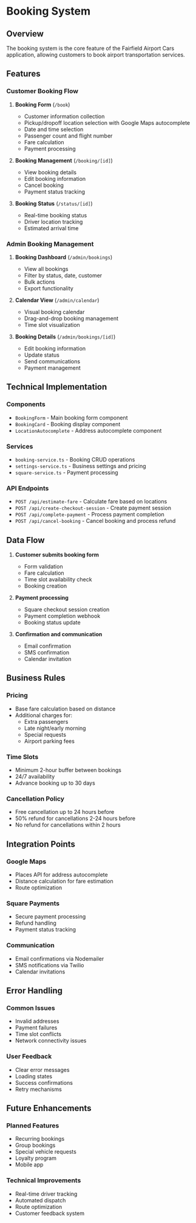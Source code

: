 # Booking System

## Overview
The booking system is the core feature of the Fairfield Airport Cars application, allowing customers to book airport transportation services.

## Features

### Customer Booking Flow
1. **Booking Form** (`/book`)
   - Customer information collection
   - Pickup/dropoff location selection with Google Maps autocomplete
   - Date and time selection
   - Passenger count and flight number
   - Fare calculation
   - Payment processing

2. **Booking Management** (`/booking/[id]`)
   - View booking details
   - Edit booking information
   - Cancel booking
   - Payment status tracking

3. **Booking Status** (`/status/[id]`)
   - Real-time booking status
   - Driver location tracking
   - Estimated arrival time

### Admin Booking Management
1. **Booking Dashboard** (`/admin/bookings`)
   - View all bookings
   - Filter by status, date, customer
   - Bulk actions
   - Export functionality

2. **Calendar View** (`/admin/calendar`)
   - Visual booking calendar
   - Drag-and-drop booking management
   - Time slot visualization

3. **Booking Details** (`/admin/bookings/[id]`)
   - Edit booking information
   - Update status
   - Send communications
   - Payment management

## Technical Implementation

### Components
- `BookingForm` - Main booking form component
- `BookingCard` - Booking display component
- `LocationAutocomplete` - Address autocomplete component

### Services
- `booking-service.ts` - Booking CRUD operations
- `settings-service.ts` - Business settings and pricing
- `square-service.ts` - Payment processing

### API Endpoints
- `POST /api/estimate-fare` - Calculate fare based on locations
- `POST /api/create-checkout-session` - Create payment session
- `POST /api/complete-payment` - Process payment completion
- `POST /api/cancel-booking` - Cancel booking and process refund

## Data Flow

1. **Customer submits booking form**
   - Form validation
   - Fare calculation
   - Time slot availability check
   - Booking creation

2. **Payment processing**
   - Square checkout session creation
   - Payment completion webhook
   - Booking status update

3. **Confirmation and communication**
   - Email confirmation
   - SMS confirmation
   - Calendar invitation

## Business Rules

### Pricing
- Base fare calculation based on distance
- Additional charges for:
  - Extra passengers
  - Late night/early morning
  - Special requests
  - Airport parking fees

### Time Slots
- Minimum 2-hour buffer between bookings
- 24/7 availability
- Advance booking up to 30 days

### Cancellation Policy
- Free cancellation up to 24 hours before
- 50% refund for cancellations 2-24 hours before
- No refund for cancellations within 2 hours

## Integration Points

### Google Maps
- Places API for address autocomplete
- Distance calculation for fare estimation
- Route optimization

### Square Payments
- Secure payment processing
- Refund handling
- Payment status tracking

### Communication
- Email confirmations via Nodemailer
- SMS notifications via Twilio
- Calendar invitations

## Error Handling

### Common Issues
- Invalid addresses
- Payment failures
- Time slot conflicts
- Network connectivity issues

### User Feedback
- Clear error messages
- Loading states
- Success confirmations
- Retry mechanisms

## Future Enhancements

### Planned Features
- Recurring bookings
- Group bookings
- Special vehicle requests
- Loyalty program
- Mobile app

### Technical Improvements
- Real-time driver tracking
- Automated dispatch
- Route optimization
- Customer feedback system 